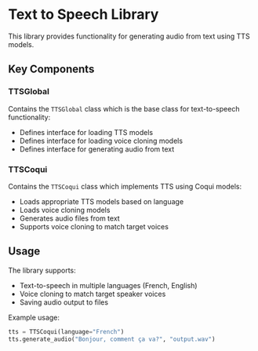 # Text to Speech Library

This library provides functionality for generating audio from text using TTS models.

## Key Components

### TTSGlobal
Contains the `TTSGlobal` class which is the base class for text-to-speech functionality:
- Defines interface for loading TTS models
- Defines interface for loading voice cloning models 
- Defines interface for generating audio from text

### TTSCoqui
Contains the `TTSCoqui` class which implements TTS using Coqui models:
- Loads appropriate TTS models based on language
- Loads voice cloning models
- Generates audio files from text
- Supports voice cloning to match target voices

## Usage

The library supports:
- Text-to-speech in multiple languages (French, English)
- Voice cloning to match target speaker voices
- Saving audio output to files

Example usage:
```python
tts = TTSCoqui(language="French")
tts.generate_audio("Bonjour, comment ça va?", "output.wav")
```



